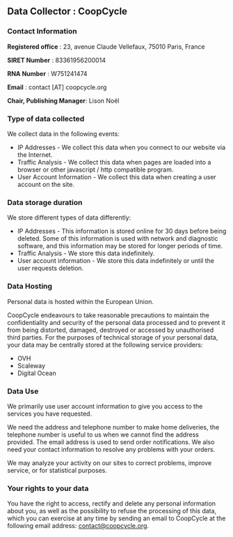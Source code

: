 ## Data Collector : CoopCycle

### Contact Information

**Registered office** : 23, avenue Claude Vellefaux, 75010 Paris, France

**SIRET Number** : 83361956200014

**RNA Number** : W751241474

**Email** : contact [AT] coopcycle.org

**Chair, Publishing Manager**: Lison Noël

### Type of data collected

We collect data in the following events:

- IP Addresses - We collect this data when you connect to our website via the Internet.
- Traffic Analysis - We collect this data when pages are loaded into a browser or other javascript / http compatible program.
- User Account Information - We collect this data when creating a user account on the site.

### Data storage duration

We store different types of data differently:

- IP Addresses - This information is stored online for 30 days before being deleted. Some of this information is used with network and diagnostic software, and this information may be stored for longer periods of time.
- Traffic Analysis - We store this data indefinitely.
- User account information - We store this data indefinitely or until the user requests deletion.

### Data Hosting

Personal data is hosted within the European Union.

CoopCycle endeavours to take reasonable precautions to maintain the confidentiality and security of the personal data processed and to prevent it from being distorted, damaged, destroyed or accessed by unauthorised third parties.
For the purposes of technical storage of your personal data, your data may be centrally stored at the following service providers:

- OVH
- Scaleway
- Digital Ocean

### Data Use

We primarily use user account information to give you access to the services you have requested.

We need the address and telephone number to make home deliveries, the telephone number is useful to us when we cannot find the address provided. The email address is used to send order notifications.
We also need your contact information to resolve any problems with your orders.

We may analyze your activity on our sites to correct problems, improve service, or for statistical purposes.

### Your rights to your data

You have the right to access, rectify and delete any personal information about you, as well as the possibility to refuse the processing of this data, which you can exercise at any time by sending an email to CoopCycle at the following email address: contact@coopcycle.org.
